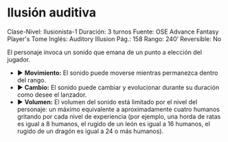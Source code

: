# Ilusión auditiva

Clase-Nivel: Ilusionista-1
Duración: 3 turnos
Fuente: OSE Advance Fantasy Player's Tome
Inglés: Auditory Illusion
Pág.: 158
Rango: 240’
Reversible: No

El personaje invoca un sonido que emana de un punto a elección del jugador. 

- ▶ **Movimiento:** El sonido puede moverse mientras permanezca dentro del rango.
- ▶ **Cambio:** El sonido puede cambiar y evolucionar durante su duración como desee el lanzador.
- ▶ **Volumen:** El volumen del sonido está limitado por el nivel del personaje: un máximo equivalente a aproximadamente cuatro humanos gritando por cada nivel de experiencia (por ejemplo, una horda de ratas es igual a 8 humanos, el rugido de un león es igual a 16 humanos, el rugido de un dragón es igual a 24 o más humanos).